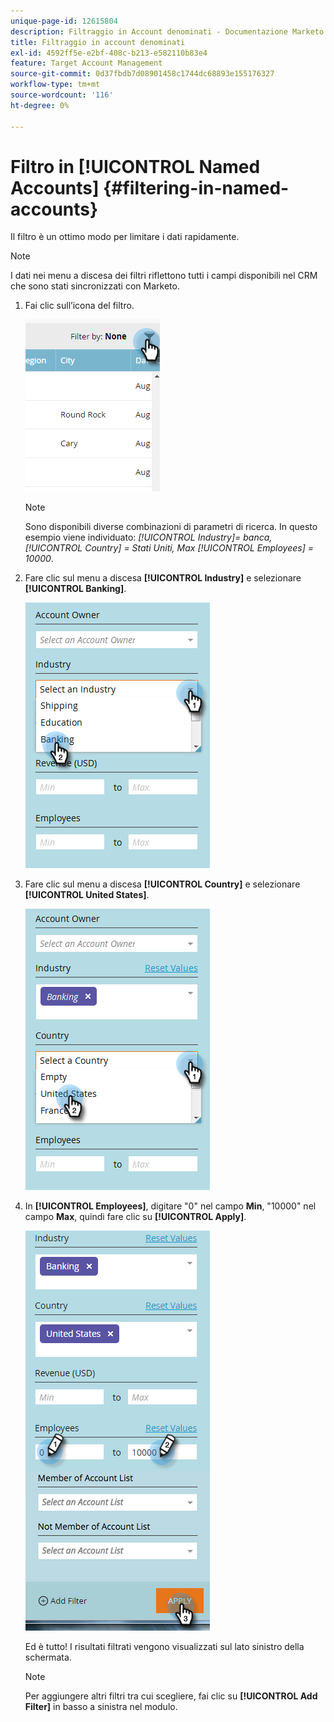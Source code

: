 ```yaml
---
unique-page-id: 12615804
description: Filtraggio in Account denominati - Documentazione Marketo - Documentazione del prodotto
title: Filtraggio in account denominati
exl-id: 4592ff5e-e2bf-408c-b213-e582110b83e4
feature: Target Account Management
source-git-commit: 0d37fbdb7d08901458c1744dc68893e155176327
workflow-type: tm+mt
source-wordcount: '116'
ht-degree: 0%

---
```


# Filtro in [!UICONTROL Named Accounts] {#filtering-in-named-accounts}

Il filtro è un ottimo modo per limitare i dati rapidamente.

>[!NOTE]
>
>I dati nei menu a discesa dei filtri riflettono tutti i campi disponibili nel CRM che sono stati sincronizzati con Marketo.

1. Fai clic sull’icona del filtro.

   ![](assets/filter-one.png)

   >[!NOTE]
   >
   >Sono disponibili diverse combinazioni di parametri di ricerca. In questo esempio viene individuato: _[!UICONTROL Industry]= banca, [!UICONTROL Country] = Stati Uniti, Max [!UICONTROL Employees] = 10000_.

1. Fare clic sul menu a discesa **[!UICONTROL Industry]** e selezionare **[!UICONTROL Banking]**.

   ![](assets/filter-2.png)

1. Fare clic sul menu a discesa **[!UICONTROL Country]** e selezionare **[!UICONTROL United States]**.

   ![](assets/filter-3.png)

1. In **[!UICONTROL Employees]**, digitare &quot;0&quot; nel campo **Min**, &quot;10000&quot; nel campo **Max**, quindi fare clic su **[!UICONTROL Apply]**.

   ![](assets/four-2.png)

   Ed è tutto! I risultati filtrati vengono visualizzati sul lato sinistro della schermata.

   >[!NOTE]
   >
   >Per aggiungere altri filtri tra cui scegliere, fai clic su **[!UICONTROL Add Filter]** in basso a sinistra nel modulo.
